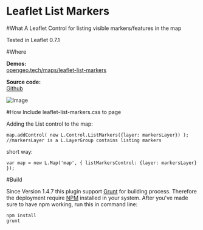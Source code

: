 Leaflet List Markers
============

#What
A Leaflet Control for listing visible markers/features in the map

Tested in Leaflet 0.7.1


#Where

**Demos:**  
[opengeo.tech/maps/leaflet-list-markers](https://opengeo.tech/maps/leaflet-list-markers/)

**Source code:**  
[Github](https://github.com/stefanocudini/leaflet-list-markers)

![Image](https://raw.githubusercontent.com/stefanocudini/leaflet-list-markers/master/images/list-markers.jpg)

#How
Include leaflet-list-markers.css to page

Adding the List control to the map:

```
map.addControl( new L.Control.ListMarkers({layer: markersLayer}) );
//markersLayer is a L.LayerGroup contains listing markers
```
short way:
```
var map = new L.Map('map', { listMarkersControl: {layer: markersLayer} });
```

#Build

Since Version 1.4.7 this plugin support [Grunt](https://gruntjs.com/) for building process.
Therefore the deployment require [NPM](https://npmjs.org/) installed in your system.
After you've made sure to have npm working, run this in command line:
```
npm install
grunt
```
